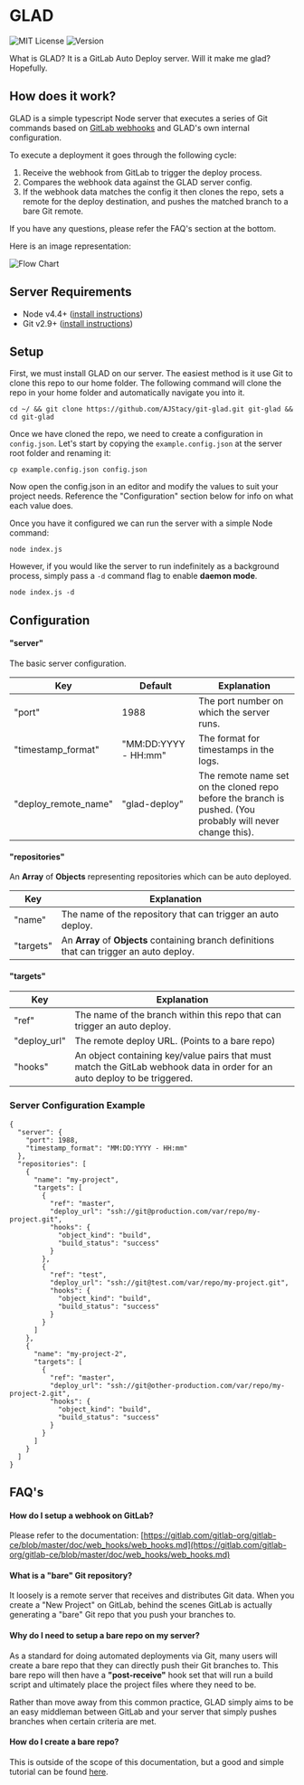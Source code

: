 # GLAD

![MIT License](https://img.shields.io/badge/license-MIT-blue.svg) ![Version](https://img.shields.io/badge/version-0.1.0-green.svg)

What is GLAD? It is a GitLab Auto Deploy server. Will it make me glad? Hopefully.

## How does it work?

GLAD is a simple typescript Node server that executes a series of Git commands based on [GitLab webhooks](https://gitlab.com/gitlab-org/gitlab-ce/blob/master/doc/web_hooks/web_hooks.md) and GLAD's own internal configuration.

To execute a deployment it goes through the following cycle:

1. Receive the webhook from GitLab to trigger the deploy process.
2. Compares the webhook data against the GLAD server config.
3. If the webhook data matches the config it then clones the repo, sets a remote for the deploy destination, and pushes the matched branch to a bare Git remote.

If you have any questions, please refer the FAQ's section at the bottom.

Here is an image representation:

![Flow Chart](/images/flowchart.png)

## Server Requirements

+ Node v4.4+ ([install instructions](https://nodejs.org/en/download/package-manager/))
+ Git v2.9+ ([install instructions](https://git-scm.com/book/en/v2/Getting-Started-Installing-Git))

## Setup

First, we must install GLAD on our server. The easiest method is it use Git to clone this repo to our home folder. The following command will clone the repo in your home folder and automatically navigate you into it.

    cd ~/ && git clone https://github.com/AJStacy/git-glad.git git-glad && cd git-glad

Once we have cloned the repo, we need to create a configuration in `config.json`. Let's start by copying the `example.config.json` at the server root folder and renaming it:

    cp example.config.json config.json

Now open the config.json in an editor and modify the values to suit your project needs. Reference the "Configuration" section below for info on what each value does.

Once you have it configured we can run the server with a simple Node command:

    node index.js

However, if you would like the server to run indefinitely as a background process, simply pass a `-d` command flag to enable **daemon mode**.

    node index.js -d

## Configuration

#### "server"

The basic server configuration.

Key | Default | Explanation
--- | ------- | -----------
"port" | 1988 | The port number on which the server runs.
"timestamp_format" | "MM:DD:YYYY - HH:mm" | The format for timestamps in the logs.
"deploy_remote_name" | "glad-deploy" | The remote name set on the cloned repo before the branch is pushed. (You probably will never change this).

#### "repositories"

An **Array** of **Objects** representing repositories which can be auto deployed.

Key | Explanation
--- | -----------
"name" | The name of the repository that can trigger an auto deploy.
"targets" | An **Array** of **Objects** containing branch definitions that can trigger an auto deploy.

#### "targets"

Key | Explanation
--- | -----------
"ref" | The name of the branch within this repo that can trigger an auto deploy.
"deploy_url" | The remote deploy URL. (Points to a bare repo)
"hooks" | An object containing key/value pairs that must match the GitLab webhook data in order for an auto deploy to be triggered.

### Server Configuration Example


    {
      "server": {
        "port": 1988,
        "timestamp_format": "MM:DD:YYYY - HH:mm"
      },
      "repositories": [
        {
          "name": "my-project",
          "targets": [
            {
              "ref": "master",
              "deploy_url": "ssh://git@production.com/var/repo/my-project.git",
              "hooks": {
                "object_kind": "build",
                "build_status": "success"
              }
            },
            {
              "ref": "test",
              "deploy_url": "ssh://git@test.com/var/repo/my-project.git",
              "hooks": {
                "object_kind": "build",
                "build_status": "success"
              }
            }
          ]
        },
        {
          "name": "my-project-2",
          "targets": [
            {
              "ref": "master",
              "deploy_url": "ssh://git@other-production.com/var/repo/my-project-2.git",
              "hooks": {
                "object_kind": "build",
                "build_status": "success"
              }
            }
          ]
        }
      ]
    }

## FAQ's

#### How do I setup a webhook on GitLab?

Please refer to the documentation: [https://gitlab.com/gitlab-org/gitlab-ce/blob/master/doc/web_hooks/web_hooks.md](https://gitlab.com/gitlab-org/gitlab-ce/blob/master/doc/web_hooks/web_hooks.md)

#### What is a "bare" Git repository?

It loosely is a remote server that receives and distributes Git data. When you create a "New Project" on GitLab, behind the scenes GitLab is actually generating a "bare" Git repo that you push your branches to.

#### Why do I need to setup a bare repo on my server?

As a standard for doing automated deployments via Git, many users will create a bare repo that they can directly push their Git branches to. This bare repo will then have a **"post-receive"** hook set that will run a build script and ultimately place the project files where they need to be.

Rather than move away from this common practice, GLAD simply aims to be an easy middleman between GitLab and your server that simply pushes branches when certain criteria are met.

#### How do I create a bare repo?

This is outside of the scope of this documentation, but a good and simple tutorial can be found [here](https://ma.ttias.be/simple-git-push-workflow-deploy-code-server/).
